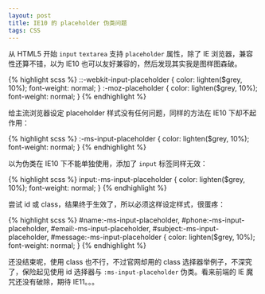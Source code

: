 ```yaml
---
layout: post
title: IE10 的 placeholder 伪类问题
tags: CSS
---
```


从 HTML5 开始 `input` `textarea` 支持 `placeholder` 属性，除了 IE 浏览器，兼容性还算不错，以为 IE10 也可以友好兼容的，然后发现其实我是图样图森破。

{% highlight scss %}
::-webkit-input-placeholder {
  color: lighten($grey, 10%);
  font-weight: normal;
}
:-moz-placeholder {
  color: lighten($grey, 10%);
  font-weight: normal;
}
{% endhighlight %}

给主流浏览器设定 placeholder 样式没有任何问题，同样的方法在 IE10 下却不起作用：

{% highlight scss %}
:-ms-input-placeholder {
  color: lighten($grey, 10%);
  font-weight: normal;
}
{% endhighlight %}

以为伪类在 IE10 下不能单独使用，添加了 `input` 标签同样无效：

{% highlight scss %}
input:-ms-input-placeholder {
  color: lighten($grey, 10%);
  font-weight: normal;
}
{% endhighlight %}

尝试 id 或 class，结果终于生效了，所以必须这样设定样式，很蛋疼：

{% highlight scss %}
#name:-ms-input-placeholder, #phone:-ms-input-placeholder, #email:-ms-input-placeholder, #subject:-ms-input-placeholder, #message:-ms-input-placeholder {
  color: lighten($grey, 10%);
  font-weight: normal;
}
{% endhighlight %}

还没结束呢，使用 class 也不行，不过官网却用的 class 选择器举例子，不深究了，保险起见使用 id 选择器与 `:ms-input-placeholder` 伪类。看来前端的 IE 魔咒还没有破除，期待 IE11。。。
